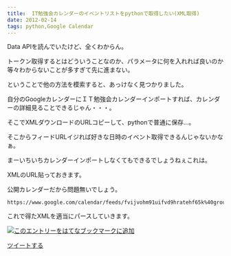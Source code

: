 ```yaml
---
title:  IT勉強会カレンダーのイベントリストをpythonで取得したい(XML取得)
date: 2012-02-14
tags: python,Google Calendar
---
```

Data APIを読んでいたけど、全くわからん。

トークン取得するとはどういうことなのか、パラメータに何を入れれば良いのか等々わからないことが多すぎて先に進まない。

ということで他の方法を模索すると、あっけなく見つかりました。

自分のGoogleカレンダーにＩＴ勉強会カレンダーインポートすれば、カレンダーの詳細見ることできるじゃん・・・。

そこでXMLダウンロードのURLコピーして、pythonで普通に保存…。

そこからフィードURLイジれば好きな日時のイベント取得できるんじゃないかなぁ。

まーいちいちカレンダーインポートしなくてもできるでしょうねぇこれは。

XMLのURL貼っておきます。

公開カレンダーだから問題無いでしょう。

    https://www.google.com/calendar/feeds/fvijvohm91uifvd9hratehf65k%40group.calendar.google.com/public/basic

これで得たXMLを適当にパースしていきます。

[![このエントリーをはてなブックマークに追加](http://b.st-hatena.com/images/entry-button/button-only.gif)](http://b.hatena.ne.jp/entry/http://d.hatena.ne.jp "このエントリーをはてなブックマークに追加")

[ツイートする](http://twitter.com/share)
